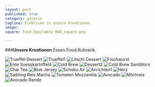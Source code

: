```yaml
---
layout: post
published: true
category: galerie
tagline: Einblicke in unsere Kreationen
image: 
square: Food_Equitable_068_square.png

---
```


###**Unsere Kreationen**
Essen.Food.Kulinarik.

![Trueffel Dessert](../../assets/images/galerie/Trueffel_dessert.jpg)
![Trueffel1](../../assets/images/galerie/trueffel1.jpg)
![Litschi Dessert](../../assets/images/galerie/litschi_dessert.jpg)
![Fischwurst](../../assets/images/galerie/fischwurst.jpg)
![Ente Suesskartoffel4](../../assets/images/galerie/ente_suesskartoffel4.jpg)
![Cold Brew](../../assets/images/galerie/cold_brew.jpg)
![Dessert2](../../assets/images/galerie/dessert2.jpg)
![Cold Brew Sanddorn](../../assets/images/galerie/cold_brew_sanddorn.jpg)
![Chai Tea](../../assets/images/galerie/chai_tea.jpg)
![Blue Jersey](../../assets/images/galerie/blue_jersey.jpg)
![Schoko Air](../../assets/images/galerie/schoko_air.jpg)
![Anrichten1](../../assets/images/galerie/anrichten1.jpg)
![Herz](../../assets/images/galerie/herz.jpg)
![Saibling Reis Macha](../../assets/images/galerie/saibling_reis_macha.jpg)
![Tomaten Mozzarella](../../assets/images/galerie/Tomaten_mozzarella.jpg)
![Avocado](../../assets/images/galerie/Avocado.jpg)
![Milchreis](../../assets/images/galerie/milchreis.jpg)
![Avocado Rande](../../assets/images/galerie/avocado_rande.jpg)